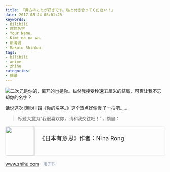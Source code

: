 ```yaml
---
title: 「貴方のことが好きです。私と付き合ってください！」
date: 2017-08-24 08:01:25
keywords:
- Bilibili
- 你的名字
- Your Name.
- Kimi no na wa.
- 新海诚
- Makoto Shinkai
tags:
- bilibili
- anime
- zhihu
categories:
- 摘录
---
```


![二次元是你的，离开的也是你。纵然我接受秒速五厘米的结局，可否让我不忘却你的名字？](https://user-images.githubusercontent.com/10842684/29665442-108631e2-88a2-11e7-9bab-0fb1e88119b3.png)

话说这次 Bilibili 蹭《你的名字。》这个热点好像慢了一拍吧……

> 标题大意为“我很喜欢你，请和我交往吧！”，摘自：

<a href="https://www.zhihu.com/publications/book/19552101" target="_blank" style="position:relative;text-decoration:none;display:-webkit-box;display:-ms-flexbox;display:flex;-webkit-box-pack:justify;-ms-flex-pack:justify;justify-content:space-between;margin-top:16px;margin-bottom:16px;cursor:pointer;border:1px solid #e7eaf1;border-radius:4px;box-shadow: 0 1px 3px 0 rgba(0,34,77,.05);"><img src="https://pic2.zhimg.com/c0295ae7b42a2396a81f7f18cfc788e5_200x0.jpg" style="border:none;padding:0;-ms-flex-negative:0;flex-shrink:0;width:90px;height: 90px;-o-object-fit:cover;object-fit:cover;"><span style="display:-webkit-box;display:-ms-flexbox;display:flex;width:100%;padding:10px 16px;overflow:hidden;-webkit-box-orient:vertical;-webkit-box-direction:normal;-ms-flex-direction:column;flex-direction:column;-ms-flex-pack:distribute;justify-content:space-around;"><span style="font-size:18px;font-weight:400;">《日本有意思》作者：Nina Rong</span><span style="overflow:hidden;font-size:15px;color:#8798ae;text-overflow:ellipsis;word-wrap:normal;white-space:nowrap;">www.zhihu.com<span style="display:inline-block;padding:1px 6px;margin-left:8px;font-size:12px;line-height:normal;color:#8590a6;vertical-align:1px;background-color:#f7f8fa;border-radius:3px;">电子书</span></span></span></a>
